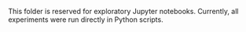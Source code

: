 This folder is reserved for exploratory Jupyter notebooks. Currently, all experiments were run directly in Python scripts.
